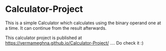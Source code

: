 # Calculator-Project
This is a simple Calculator which calculates using the binary operand one at a time.
It can continue from the result afterwards.

This calculator project is published at  https://vermameghna.github.io/Calculator-Project/ .... Do check it :) 
